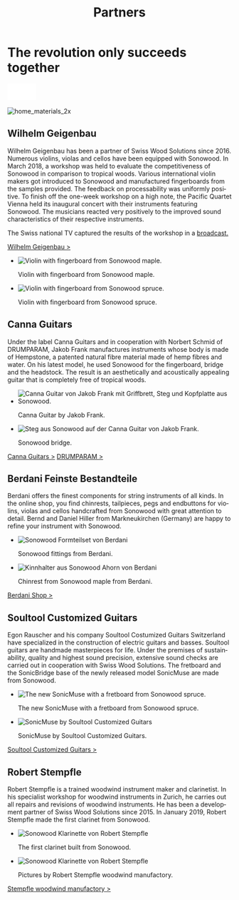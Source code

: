 ﻿---
lang: en
title: 'Partners'
order: 4
---

<div class="full-width-kenburns">
<div class="wrap-bg-image">

# The revolution only succeeds together

![arrow down](/assets/images/arrow-d-white.svg)
</div>
<img srcset="/assets/images/strings/sonowood_chinrest_maple2.jpg"
     src="/assets/images/strings/sonowood_chinrest_maple2.jpg" alt="home_materials_2x">
</div>

<div class="full-width-grey">
<div class="wrap -cols2">

## Wilhelm Geigenbau

Wilhelm Geigenbau has been a partner of Swiss Wood Solutions since 2016. Numerous violins, violas and cellos have been equipped with Sonowood. In March 2018, a workshop was held to evaluate the competitiveness of Sonowood in comparison to tropical woods. Various international violin makers got introduced to Sonowood and manufactured fingerboards from the samples provided. The feedback on processability was uniformly positive. To finish off the one-week workshop on a high note, the Pacific Quartet Vienna held its inaugural concert with their instruments featuring Sonowood. The musicians reacted very positively to the improved sound characteristics of their respective instruments.

The Swiss national TV captured the results of the workshop in a [broadcast.](/en/media)

<a class="btn -red" href="http://www.wilhelm-geigenbau.ch/index.php?id=2399" target="_blank">Wilhelm Geigenbau ></a>

  - <img srcset="/assets/images/partner_wilhelm1.jpg"
     src="/assets/images/partner_wilhelm1.jpg" alt="Violin with fingerboard from Sonowood maple.">
	<figcaption>Violin with fingerboard from Sonowood maple.</figcaption>

  - <img srcset="/assets/images/partner_wilhelm2.jpg"
     src="/assets/images/partner_wilhelm2.jpg" alt="Violin with fingerboard from Sonowood spruce.">
	<figcaption>Violin with fingerboard from Sonowood spruce.</figcaption>

</div>
</div>

<div class="full-width">
<div class="wrap -cols2">

## Canna Guitars

Under the label Canna Guitars and in cooperation with Norbert Schmid of DRUMPARAM, Jakob Frank manufactures instruments whose body is made of Hempstone, a patented natural fibre material made of hemp fibres and water. On his latest model, he used Sonowood for the fingerboard, bridge and the headstock. The result is an aesthetically and acoustically appealing guitar that is completely free of tropical woods.  

 - <img srcset="/assets/images/cannaguitar_ganzeGitarre.jpg"
     src="/assets/images/cannaguitar_ganzeGitarre.jpg" alt="Canna Guitar von Jakob Frank mit Griffbrett, Steg und Kopfplatte aus Sonowood.">
 	<figcaption>Canna Guitar by Jakob Frank.</figcaption>

 - <img srcset="/assets/images/Cannaguitar_Steg.jpg"
     src="/assets/images/Cannaguitar_Steg.jpg" alt="Steg aus Sonowood auf der Canna Guitar von Jakob Frank.">
	<figcaption>Sonowood bridge.</figcaption>

<a class="btn -red" href="https://www.cannaguitars.com" target="_blank">Canna Guitars ></a> <a class="btn -red" href="http://www.drumparam.at" target="_blank">DRUMPARAM ></a>

</div>
</div>

<div class="full-width-red">
<div class="wrap -cols2">

## Berdani Feinste Bestandteile

Berdani offers the finest components for string instruments of all kinds. In the online shop, you find chinrests, tailpieces, pegs and endbuttons for violins, violas and cellos handcrafted from Sonowood with great attention to detail. Bernd and Daniel Hiller from Markneukirchen (Germany) are happy to refine your instrument with Sonowood.

- <img srcset="/assets/images/partner_berdani1.jpg"
     src="/assets/images/partner_berdani1.jpg" alt="Sonowood Formteilset von Berdani">
	<figcaption>Sonowood fittings from Berdani.</figcaption>

- <img srcset="/assets/images/partner_berdani2.jpg"
     src="/assets/images/partner_berdani2.jpg" alt="Kinnhalter aus Sonowood Ahorn von Berdani">
	<figcaption>Chinrest from Sonowood maple from Berdani.</figcaption>

<a class="btn" href="https://berdani-shop.de/" target="_blank">Berdani Shop ></a>

</div>
</div>

<div class="full-width">
<div class="wrap -cols2">

## Soultool Customized Guitars

Egon Rauscher and his company Soultool Costumized Guitars Switzerland have specialized in the construction of electric guitars and basses. Soultool guitars are handmade masterpieces for life.  Under the premises of sustainability, quality and highest sound precision, extensive sound checks are carried out in cooperation with Swiss Wood Solutions. The fretboard and the SonicBridge base of the newly released model SonicMuse are made from Sonowood.

- <img srcset="/assets/images/SonicMuse2.jpg"
     src="/assets/images/SonicMuse2.jpg" alt="The new SonicMuse with a fretboard from Sonowood spruce.">
	<figcaption>The new SonicMuse with a fretboard from Sonowood spruce.</figcaption>

- <img srcset="/assets/images/SonicMuse3.jpg"
     src="/assets/images/SonicMuse3.jpg" alt="SonicMuse by Soultool Customized Guitars">
	<figcaption>SonicMuse by Soultool Customized Guitars.</figcaption>

<a class="btn -red" href="https://soultool.com" target="_blank">Soultool Customized Guitars ></a>

</div>
</div>

<div class="full-width-grey">
<div class="wrap -cols2">

## Robert Stempfle 

Robert Stempfle is a trained woodwind instrument maker and clarinetist. In his specialist workshop for woodwind instruments in Zurich, he carries out all repairs and revisions of woodwind instruments. He has been a development partner of Swiss Wood Solutions since 2015. In January 2019, Robert Stempfle made the first clarinet from Sonowood.

- <img srcset="/assets/images/Partner_9_Klarinette_Sonowood_Tropical_Wood_Tropenholz_Ersatz_Replacement_Alternative_Swiss_Ebony_Ebenholz_Holz_Experten_SwissWoodSolutions.jpg"
     src="/assets/images/Partner_9_Klarinette_Sonowood_Tropical_Wood_Tropenholz_Ersatz_Replacement_Alternative_Swiss_Ebony_Ebenholz_Holz_Experten_SwissWoodSolutions.jpg" alt="Sonowood Klarinette von Robert Stempfle">
	<figcaption>The first clarinet built from Sonowood.</figcaption>

- <img srcset="/assets/images/Partner_10_Klarinette_Sonowood_Tropical_Wood_Tropenholz_Ersatz_Replacement_Alternative_Swiss_Ebony_Ebenholz_Holz_Experten_SwissWoodSolutions.jpg"
     src="/assets/images/Partner_10_Klarinette_Sonowood_Tropical_Wood_Tropenholz_Ersatz_Replacement_Alternative_Swiss_Ebony_Ebenholz_Holz_Experten_SwissWoodSolutions.jpg" alt="Sonowood Klarinette von Robert Stempfle">
	<figcaption>Pictures by Robert Stempfle woodwind manufactory.</figcaption>

<a class="btn -red" href="https://stempfle.ch" target="_blank">Stempfle woodwind manufactory ></a>

</div>
</div>
